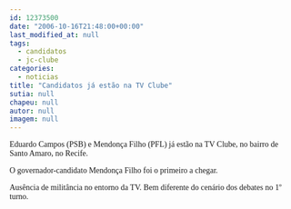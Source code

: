 ```yaml
---
id: 12373500
date: "2006-10-16T21:48:00+00:00"
last_modified_at: null
tags:
  - candidatos
  - jc-clube
categories:
  - noticias
title: "Candidatos já estão na TV Clube"
sutia: null
chapeu: null
autor: null
imagem: null
---
```

<p><P><FONT face=Verdana>Eduardo Campos (PSB)&nbsp;e Mendonça Filho (PFL)&nbsp;já estão na TV Clube, no bairro de Santo Amaro, no Recife.</FONT></P></p>
<p><P><FONT face=Verdana>O governador-candidato Mendonça Filho foi o primeiro a chegar. </FONT></P></p>
<p><P><FONT face=Verdana>Ausência de militância no entorno da TV. Bem diferente do cenário dos debates no 1º turno.</FONT></P> </p>
